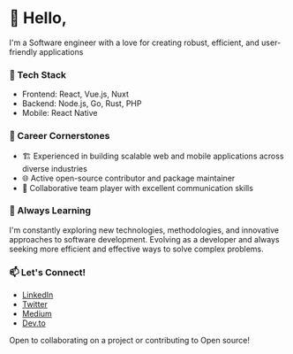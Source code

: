 <!--
**iNerdStack/inerdstack** is a ✨ _special_ ✨ repository because its `README.md` (this file) appears on your GitHub profile.

Here are some ideas to get you started:

- 🔭 I’m currently working on ...
- 🌱 I’m currently learning ...
- 👯 I’m looking to collaborate on ...
- 🤔 I’m looking for help with ...
- 💬 Ask me about ...
- 📫 How to reach me: ...
- 😄 Pronouns: ...
- ⚡ Fun fact: ...
-->

# 👋 Hello,

I'm a Software engineer with a love for creating robust, efficient, and user-friendly applications


### 🚀 Tech Stack

- Frontend: React, Vue.js, Nuxt
- Backend: Node.js, Go, Rust, PHP
- Mobile: React Native

### 💼 Career Cornerstones

- 🏗️ Experienced in building scalable web and mobile applications across diverse industries
- 🌐 Active open-source contributor and package maintainer
- 🤝 Collaborative team player with excellent communication skills

<!--
### 🔭 Current Focus

I'm currently working on [briefly mention a current project or goal].
-->

### 🌱 Always Learning

I'm constantly exploring new technologies, methodologies, and innovative approaches to software development. Evolving as a developer and always seeking more efficient and effective ways to solve complex problems.

<!--
### 📦 Open Source Contributions

Here are some of my notable open-source contributions:

1. [Project/Package Name](link-to-project) - Brief description
2. [Project/Package Name](link-to-project) - Brief description
3. [Project/Package Name](link-to-project) - Brief description

### 📊 GitHub Stats

![GitHub stats](https://github-readme-stats.vercel.app/api?username=inerdstack&show_icons=true&theme=radical)
-->

### 📫 Let's Connect!

- [LinkedIn](https://www.linkedin.com/in/ajetunmobi-isaac/)
- [Twitter](your-twitter-profile)
- [Medium](https://medium.com/@isaacajetunmobi)
- [Dev.to](https://dev.to/nerdstack)

Open to collaborating on a project or contributing to Open source!
